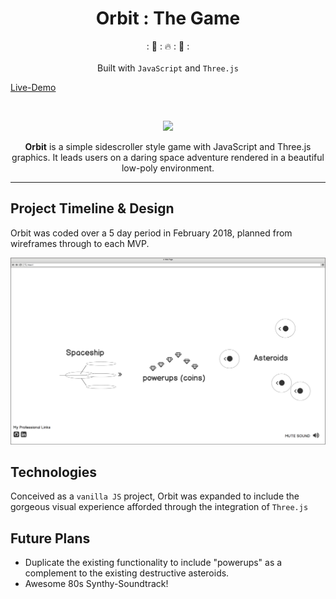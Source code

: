 
<h1 align="center"><strong>Orbit : The Game</strong></h1>
<div align="center">
   : 🚀 :  🔥 :  🚀 :
   <br/>
</div>
<br/>
<div align="center">
  Built with
  <code>JavaScript</code>
  and
  <code>Three.js</code>
</div>

[Live-Demo](https://fmbf.github.io/orbit/ "Orbit : The Game")

<br/>

<p align="center">
  <img src="https://media.giphy.com/media/WxcfRbfaVLZftv0NF3/giphy.gif">
</p>

<center><strong>Orbit</strong> is a simple sidescroller style game with JavaScript and Three.js graphics. It leads users on a daring space adventure rendered in a beautiful low-poly environment.</center>

---

## Project Timeline & Design
Orbit was coded over a 5 day period in February 2018, planned from wireframes through to each MVP.

![wireframes](https://github.com/fmbf/orbit/blob/master/docs/asteroids_wireframe.png)

## Technologies
Conceived as a `vanilla JS` project, Orbit was expanded to include the gorgeous visual experience afforded through the integration of `Three.js`


## Future Plans
  + Duplicate the existing functionality to include "powerups" as a complement to the existing destructive asteroids.
  + Awesome 80s Synthy-Soundtrack!
  
